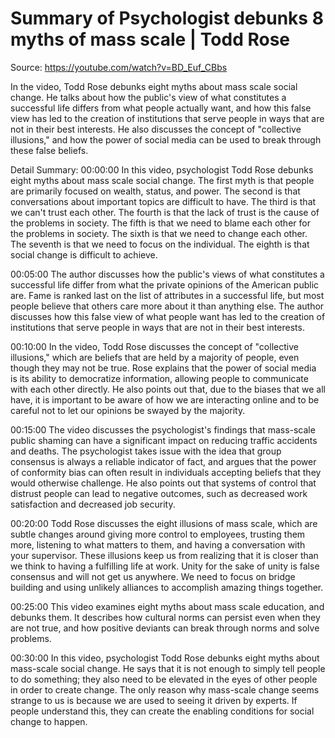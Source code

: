 # Summary of Psychologist debunks 8 myths of mass scale | Todd Rose

Source: https://youtube.com/watch?v=BD_Euf_CBbs

In the video, Todd Rose debunks eight myths about mass scale social change. He talks about how the public's view of what constitutes a successful life differs from what people actually want, and how this false view has led to the creation of institutions that serve people in ways that are not in their best interests. He also discusses the concept of "collective illusions," and how the power of social media can be used to break through these false beliefs.

Detail Summary: 
00:00:00
In this video, psychologist Todd Rose debunks eight myths about mass scale social change. The first myth is that people are primarily focused on wealth, status, and power. The second is that conversations about important topics are difficult to have. The third is that we can't trust each other. The fourth is that the lack of trust is the cause of the problems in society. The fifth is that we need to blame each other for the problems in society. The sixth is that we need to change each other. The seventh is that we need to focus on the individual. The eighth is that social change is difficult to achieve.

00:05:00
The author discusses how the public's views of what constitutes a successful life differ from what the private opinions of the American public are. Fame is ranked last on the list of attributes in a successful life, but most people believe that others care more about it than anything else. The author discusses how this false view of what people want has led to the creation of institutions that serve people in ways that are not in their best interests.

00:10:00
In the video, Todd Rose discusses the concept of "collective illusions," which are beliefs that are held by a majority of people, even though they may not be true. Rose explains that the power of social media is its ability to democratize information, allowing people to communicate with each other directly. He also points out that, due to the biases that we all have, it is important to be aware of how we are interacting online and to be careful not to let our opinions be swayed by the majority.

00:15:00
The video discusses the psychologist's findings that mass-scale public shaming can have a significant impact on reducing traffic accidents and deaths. The psychologist takes issue with the idea that group consensus is always a reliable indicator of fact, and argues that the power of conformity bias can often result in individuals accepting beliefs that they would otherwise challenge. He also points out that systems of control that distrust people can lead to negative outcomes, such as decreased work satisfaction and decreased job security.

00:20:00
Todd Rose discusses the eight illusions of mass scale, which are subtle changes around giving more control to employees, trusting them more, listening to what matters to them, and having a conversation with your supervisor. These illusions keep us from realizing that it is closer than we think to having a fulfilling life at work. Unity for the sake of unity is false consensus and will not get us anywhere. We need to focus on bridge building and using unlikely alliances to accomplish amazing things together.

00:25:00
This video examines eight myths about mass scale education, and debunks them. It describes how cultural norms can persist even when they are not true, and how positive deviants can break through norms and solve problems.

00:30:00
In this video, psychologist Todd Rose debunks eight myths about mass-scale social change. He says that it is not enough to simply tell people to do something; they also need to be elevated in the eyes of other people in order to create change. The only reason why mass-scale change seems strange to us is because we are used to seeing it driven by experts. If people understand this, they can create the enabling conditions for social change to happen.

